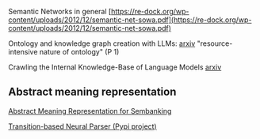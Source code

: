 Semantic Networks in general
[https://re-dock.org/wp-content/uploads/2012/12/semantic-net-sowa.pdf](https://re-dock.org/wp-content/uploads/2012/12/semantic-net-sowa.pdf) 

Ontology and knowledge graph creation with LLMs:
[arxiv](https://arxiv.org/abs/2403.08345)
"resource-intensive nature of ontology" (P 1)

Crawling the Internal Knowledge-Base of Language Models
[arxiv](https://arxiv.org/abs/2301.12810)


## Abstract meaning representation

[Abstract Meaning Representation for Sembanking](https://aclanthology.org/W13-2322.pdf)

[Transition-based Neural Parser (Pypi project)](https://pypi.org/project/transition-neural-parser/)